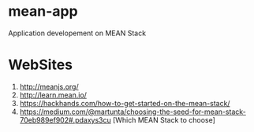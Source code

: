 # mean-app
Application developement on MEAN Stack

# WebSites
1. http://meanjs.org/
2. http://learn.mean.io/
3. https://hackhands.com/how-to-get-started-on-the-mean-stack/
4. https://medium.com/@martunta/choosing-the-seed-for-mean-stack-70eb989ef902#.pdaxys3cu [Which MEAN Stack to choose]

